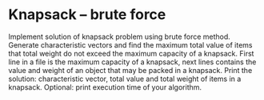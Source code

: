# Knapsack – brute force

Implement solution of knapsack problem using brute force method. Generate characteristic
vectors and find the maximum total value of items that total weight do not exceed the
maximum capacity of a knapsack.
First line in a file is the maximum capacity of a knapsack, next lines contains the 
value and weight of an object that may be packed in a knapsack.
Print the solution: characteristic vector, total value and total weight of items in a knapsack.
Optional: print execution time of your algorithm.
